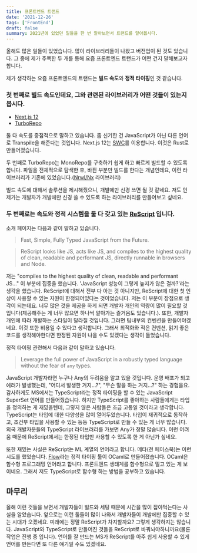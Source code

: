 ```yaml
---
title: 프론트엔드 트랜드
date: '2021-12-26'
tags: ['FrontEnd']
draft: false
summary: 2021년에 있었던 일들을 한 번 알아보면서 트랜드를 알아봅시다.
---
```


올해도 많은 일들이 있었습니다. 많이 라이브러리들이 나왔고 버전업이 된 것도 있습니다. 그 중에 제가 주목한 두 개를 통해 요즘 프론트엔드 트랜드가 어떤 건지 말해보고자 합니다. 

제가 생각하는 요즘 프론트엔드의 트랜드는 **빌드 속도**와 **정적 타이핑**인 것 같습니다. 

### 첫 번째로 빌드 속도인데요, 그와 관련된 라이브러리가 어떤 것들이 있는지 봅시다.

- [Next.js 12](https://nextjs.org/blog/next-12)
- [TurboRepo](https://github.com/vercel/turborepo)

둘 다 속도를 중점적으로 말하고 있습니다. 좀 신기한 건 JavaScript가 아닌 다른 언어로 Transpile을 해준다는 것입니다. Next.js 12는 [SWC](https://github.com/swc-project/swc)를 이용합니다. 이것은 Rust로 만들어졌습니다.

두 번째로 TurboRepo는 MonoRepo를 구축하기 쉽게 하고 빠르게 빌드할 수 있도록 합니다. 파일을 전체적으로 탐색한 후, 바뀐 부분만 빌드를 한다는 개념인데요, 이런 라이브러리가 기존에 있었습니다.([Nrwl/Nx](https://github.com/nrwl/nx) 라이브러리)

빌드 속도에 대해서 솔루션을 제시해줬으니, 개발에만 신경 쓰면 될 것 같네요. 저도 언제가는 개발자가 개발에만 신경 쓸 수 있도록 하는 라이브러리를 만들어보고 싶네요.

### 두 번째로는 속도와 정적 시스템을 둘 다 갖고 있는 [ReScript](https://rescript-lang.org/) 입니다.

소개 페이지는 다음과 같이 말하고 있습니다.

> Fast, Simple, Fully Typed JavaScript from the Future.

> ReScript looks like JS, acts like JS, and compiles to the highest quality of clean, readable and performant JS, directly runnable in browsers and Node.

저는 "compiles to the highest quality of clean, readable and performant JS..." 이 부분에 집중을 했습니다. 'JavaScript 성능이 그렇게 높지가 않은 걸까?'라는 생각을 했습니다. ReScript에 대해서 전부 다 아는 것 아니지만, ReScript에 대한 첫 인상이 사용할 수 있는 자원이 한정되어있다는 것이었습니다. 저는 이 부분이 장점으로 생각이 되는데요. 너무 많은 것을 제공을 하게 되면 개발자 개인의 역량이 많이 필요할 것입니다(제공해주는 게 너무 많으면 하나씩 알아가는 즐거움도 있습니다.). 또한, 개발자 개인에 따라 개발하는 스타일이 달라질 것입니다. 그러면 팀내부의 컨벤션을 만들어야겠네요. 이것 또한 비용일 수 있다고 생각합니다. 그래서 최적화와 적은 컨벤션, 읽기 좋은 코드를 생각해야한다면 한정된 자원이 나을 수도 있겠다는 생각이 들었습니다.

정적 타이핑 관련해서 다음과 같이 말하고 있습니다.

> Leverage the full power of JavaScript in a robustly typed language without the fear of `any` types.

JavaScript 개발자라면 누구나 Any의 두려움을 알고 있을 것입니다. 운영 배포가 되고 에러가 발생했는데, "어디서 발생한 거지...?", "무슨 말을 하는 거지...?" 하는 경험을요. 감사하게도 MS에서는 TypeScript라는 정적 타이핑을 할 수 있는 JavaScript SuperSet 언어를 만들어줬습니다. 하지만 TypeScript를 좋아하는 사람들에게는 타입을 정의하는 게 재밌을텐데, 그렇지 않은 사람들은 조금 고통일 것이라고 생각합니다. TypeScript는 타입에 대한 다양성을 많이 열어두었습니다. 타입이 재귀적으로 동작하고, 조건부 타입을 사용할 수 있는 등등 TypeScript로 만들 수 있는 게 너무 많습니다. 외국 개발자분들의 TypeScript 라이브러리를 가보면 Any가 정말 많습니다. 이런 어려움 때문에 ReScript에서는 한정된 타입만 사용할 수 있도록 한 게 아닌가 싶네요.

또한 재밌는 사실은 ReScript는 ML 계열의 언어라고 합니다. 메타(전 페이스북)는 이런 시도를 했었습니다. [Flow](https://github.com/facebook/flow)라는 정적 타이핑 툴이 OCaml로 만들어졌습니다. OCaml은 함수형 프로그래밍 언어라고 합니다. 프론트엔드 생태계를 함수형으로 밀고 있는 게 보이네요. 그래서 저도 TypeScript로 함수형 하는 방법을 공부하고 있습니다.

## 마무리
올해 이런 것들을 보면서 개발자들이 빌드와 세팅 때문에 시간을 많이 잡아먹는다는 사실을 알았습니다. 앞으로는 이런 툴들이 많이 나와서 개발자들이 개발에만 집중할 수 있는 시대가 오겠네요. 미래에는 정말 ReScript가 차지할까요? 그렇게 생각하지는 않습니다. JavaScript와 TypeScript로 만들어진 것들을 ReScript로 바꿔놔야하니까요(물론 작업은 진행 중 입니다). 언어를 잘 만드는 MS가 ReScript를 아주 쉽게 사용할 수 있게 언어를 만든다면 또 다른 얘기일 수도 있겠네요.
